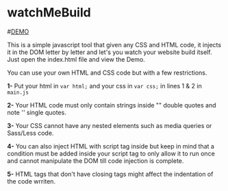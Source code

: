 # watchMeBuild

#[DEMO](www.alizoh.com)

This is a simple javascript tool that given any CSS and HTML code, it injects it in the DOM letter by letter and let's you watch your website build itself.
Just open the index.html file and view the Demo.


You can use your own HTML and CSS code but with a few restrictions.

**1-** Put your html in `var html;` and your css in `var css;` in lines 1 & 2 in `main.js`

**2-** Your HTML code must only contain strings inside "" double quotes and note '' single quotes.

**3-** Your CSS cannot have any nested elements such as media queries or Sass/Less code.

**4-** You can also inject HTML with script tag inside but keep in mind that a condition must be added inside your script tag to only allow it to run once and cannot manipulate the DOM till code injection is complete.

**5-** HTML tags that don't have closing tags might affect the indentation of the code wrriten.
